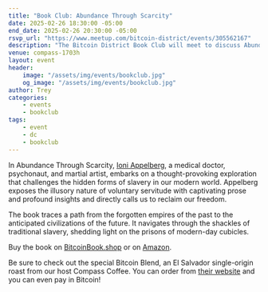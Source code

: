 ```yaml
---
title: "Book Club: Abundance Through Scarcity"
date: 2025-02-26 18:30:00 -05:00
end_date: 2025-02-26 20:30:00 -05:00
rsvp_url: "https://www.meetup.com/bitcoin-district/events/305562167"
description: "The Bitcoin District Book Club will meet to discuss Abundance Through Scarcity by Ioni Appelberg!"
venue: compass-1703h
layout: event
header:
    image: "/assets/img/events/bookclub.jpg"
    og_image: "/assets/img/events/bookclub.jpg"
author: Trey
categories:
    - events
    - bookclub
tags:
    - event
    - dc
    - bookclub
---
```


In Abundance Through Scarcity, [Ioni Appelberg](https://x.com/IoniAppelberg), a medical doctor, psychonaut, and martial artist, embarks on a thought-provoking exploration that challenges the hidden forms of slavery in our modern world. Appelberg exposes the illusory nature of voluntary servitude with captivating prose and profound insights and directly calls us to reclaim our freedom.  

The book traces a path from the forgotten empires of the past to the anticipated civilizations of the future. It navigates through the shackles of traditional slavery, shedding light on the prisons of modern-day cubicles.  

Buy the book on [BitcoinBook.shop](http://bitcoinbook.shop) or on [Amazon](https://a.co/d/eTddH7N).

Be sure to check out the special Bitcoin Blend, an El Salvador single-origin roast from our host Compass Coffee. You can order from [their website](https://www.compasscoffee.com/products/bitcoin-blend) and you can even pay in Bitcoin!  